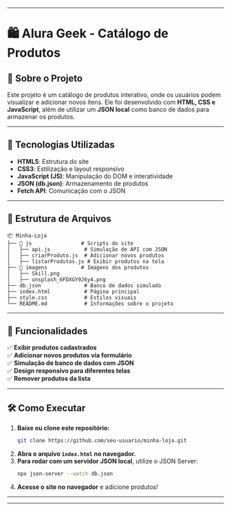 
---

# 🛍️ Alura Geek - Catálogo de Produtos  

## 📖 Sobre o Projeto  

Este projeto é um catálogo de produtos interativo, onde os usuários podem visualizar e adicionar novos itens. Ele foi desenvolvido com **HTML, CSS e JavaScript**, além de utilizar um **JSON local** como banco de dados para armazenar os produtos.  

---

## 🚀 Tecnologias Utilizadas  

- **HTML5**: Estrutura do site  
- **CSS3**: Estilização e layout responsivo  
- **JavaScript (JS)**: Manipulação do DOM e interatividade  
- **JSON (db.json)**: Armazenamento de produtos  
- **Fetch API**: Comunicação com o JSON  

---

## 📂 Estrutura de Arquivos  

```
📦 Minha-Loja
├── 📂 js                # Scripts do site
│   ├── api.js           # Simulação de API com JSON
│   ├── criarProduto.js  # Adicionar novos produtos
│   ├── listarProdutos.js # Exibir produtos na tela
├── 📂 imagens           # Imagens dos produtos
│   ├── Skill.png        
│   ├── unsplash_6FDXGY9J6y4.png 
├── db.json              # Banco de dados simulado
├── index.html           # Página principal
├── style.css            # Estilos visuais
└── README.md            # Informações sobre o projeto
```

---

## 🎨 Funcionalidades  

✅ **Exibir produtos cadastrados**  
✅ **Adicionar novos produtos via formulário**  
✅ **Simulação de banco de dados com JSON**  
✅ **Design responsivo para diferentes telas**  
✅ **Remover produtos da lista**  

---

## 🛠 Como Executar  

1. **Baixe ou clone este repositório:**  
   ```bash
   git clone https://github.com/seu-usuario/minha-loja.git
   ```
2. **Abra o arquivo `index.html` no navegador.**  
3. **Para rodar com um servidor JSON local**, utilize o JSON Server:  
   ```bash
   npx json-server --watch db.json
   ```
4. **Acesse o site no navegador** e adicione produtos!  

---

---

